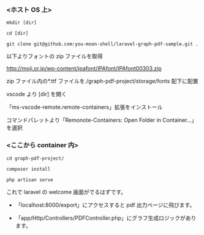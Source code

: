 ### <ホスト OS 上>

`mkdir [dir]`

`cd [dir]`

`git clone git@github.com:you-moon-shell/laravel-graph-pdf-sample.git .`

以下よりフォントの zip ファイルを取得

http://moji.or.jp/wp-content/ipafont/IPAfont/IPAfont00303.zip

zip ファイル内の\*.ttf ファイルを./graph-pdf-project/storage/fonts 配下に配置

vscode より [dir] を開く

「ms-vscode-remote.remote-containers」拡張をインストール

コマンドパレットより「Remonote-Containers: Open Folder in Container…」を選択

### <ここから container 内>

`cd graph-pdf-project/`

`composer install`

`php artisan serve`

これで laravel の welcome 画面がでるはずです。

- 「localhost:8000/export」にアクセスすると pdf 出力ページに飛びます。

- 「app/Http/Controllers/PDFController.php」にグラフ生成ロジックがあります。
